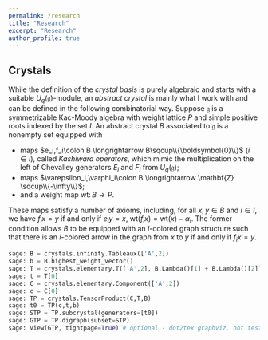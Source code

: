```yaml
---
permalink: /research
title: "Research"
excerpt: "Research"
author_profile: true
---
```


Crystals
------

While the definition of the *crystal basis* is purely algebraic and starts with
a suitable $U_q(\mathfrak{g})$-module, an *abstract crystal* is mainly what I work
with and can be defined in the following combinatorial way.  Suppose $\mathfrak{g}$ is a
symmetrizable Kac-Moody algebra with weight lattice $P$ and simple positive
roots indexed by the set $I$.  An abstract crystal $B$ associated to $\mathfrak{g}$ is a
nonempty set equipped with

- maps $e_i,f_i\colon B \longrightarrow B\sqcup\\{\boldsymbol{0}\\}$ ($i\in I$), called
*Kashiwara operators*, which mimic the multiplication on the left of
Chevalley generators $E_i$ and $F_i$ from $U_q(\mathfrak{g})$;
- maps $\varepsilon_i,\varphi_i\colon B \longrightarrow \mathbf{Z} \sqcup\\{-\infty\\}$;
- and a weight map $\mathrm{wt}\colon B \longrightarrow P$.

These maps satisfy a number of axioms, including, for all $x,y\in B$ and
$i\in I$, we have $f_ix = y$ if and only if $e_iy = x$,
$\mathrm{wt}(f_ix) = \mathrm{wt}(x) - \alpha_i$.  The former condition allows $B$ to be
equipped with an $I$-colored graph structure such that there is an $i$-colored
arrow in the graph from $x$ to $y$ if and only if $f_ix = y$.

```python
sage: B = crystals.infinity.Tableaux(['A',2])
sage: b = B.highest_weight_vector()
sage: T = crystals.elementary.T(['A',2], B.Lambda()[1] + B.Lambda()[2])
sage: t = T[0]
sage: C = crystals.elementary.Component(['A',2])
sage: c = C[0]
sage: TP = crystals.TensorProduct(C,T,B)
sage: t0 = TP(c,t,b)
sage: STP = TP.subcrystal(generators=[t0])
sage: GTP = TP.digraph(subset=STP)
sage: view(GTP, tightpage=True) # optional - dot2tex graphviz, not tested (opens external window)
```
